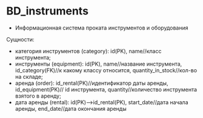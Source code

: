 # BD_instruments

- Информационная система проката инструментов и оборудования

Сущности: 
- категория инструментов (category): id(PK), name//класс инструмента;
- инструменты (equipment): id(PK), name//название инструмента, id_category(FK)//к какому классу относится, quantity_in_stock//кол-во на складе;
- аренда (order): id_rental(PK)//идентификатор даты аренды, id_equipment(PK)// id инструмента, quantity//количество инструмента взятого в аренду;
- дата аренды (rental): id(PK)-->id_rental(PK), start_date//дата начала аренды, end_date//дата окончания аренды
